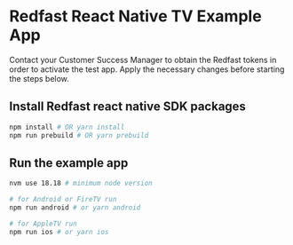# Redfast React Native TV Example App

Contact your Customer Success Manager to obtain the Redfast tokens in order to activate the test app. Apply the necessary changes before starting the steps below.

## Install Redfast react native SDK packages

```bash
npm install # OR yarn install
npm run prebuild # OR yarn prebuild
```

## Run the example app

```bash
nvm use 18.18 # minimum node version

# for Android or FireTV run
npm run android # or yarn android

# for AppleTV run
npm run ios # or yarn ios
```
